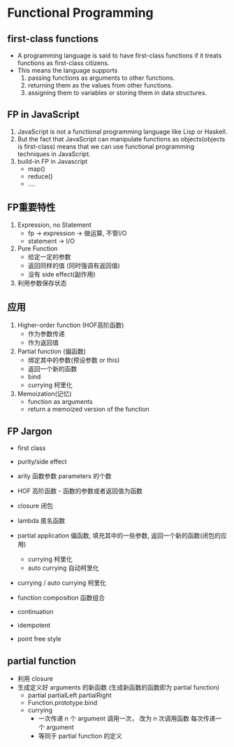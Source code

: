 # Functional Programming

## first-class functions

- A programming language is said to have first-class functions if it treats functions as first-class citizens.
- This means the language supports
    1. passing functions as arguments to other functions.
    2. returning them as the values from other functions.
    3. assigning them to variables or storing them in data structures.

## FP in JavaScript

1. JavaScript is not a functional programming language like Lisp or Haskell.
2. But the fact that JavaScript can manipulate functions as objects(objects is first-class) means that we can use functional programming techniques in JavaScript.
3. build-in FP in Javascript
    - map()
    - reduce()
    - ....

## FP重要特性

1. Expression, no Statement
    - fp -> expression -> 做运算, 不管I/O
    - statement -> I/O
2. Pure Function
    - 给定一定的参数
    - 返回同样的值 (同时强调有返回值)
    - 没有 side effect(副作用)
3. 利用参数保存状态

## 应用

1. Higher-order function (HOF高阶函数)
    - 作为参数传递
    - 作为返回值
2. Partial function (偏函数)
    - 绑定其中的参数(预设参数 or this)
    - 返回一个新的函数
    - bind
    - currying 柯里化
3. Memoization(记忆)
    - function as arguments
    - return a memoized version of the function

## FP Jargon

- first class
- purity/side effect

- arity 函数参数 parameters 的个数
- HOF   高阶函数 - 函数的参数或者返回值为函数
- closure 闭包
- lambda  匿名函数
- partial application 偏函数, 填充其中的一些参数, 返回一个新的函数(闭包的应用)
  - currying 柯里化
  - auto currying 自动柯里化
- currying / auto currying 柯里化
- function composition 函数组合
- continuation
- idempotent
- point free style

## partial function

- 利用 closure
- 生成定义好 arguments 的新函数 (生成新函数的函数即为 partial function)
  - partial partialLeft partialRight
  - Function.prototype.bind
  - currying
    + 一次传递 n 个 argument 调用一次， 改为 n 次调用函数 每次传递一个 argument
    + 等同于 partial function 的定义